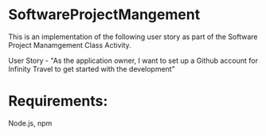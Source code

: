 # SoftwareProjectMangement


This is an implementation of the following user story as part of the Software Project Manamgement Class Activity.

User Story - "As the application owner, I want to set up a Github account for Infinity Travel to get started with the development"


# Requirements:
Node.js, npm
